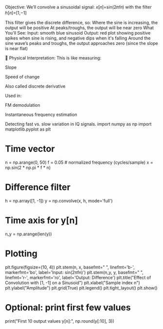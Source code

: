 
Objective:
We’ll convolve a sinusoidal signal:
𝑥[𝑛]=sin⁡(2𝜋𝑓𝑛)
with the filter 
ℎ[𝑛]=[1,−1]

This filter gives the discrete difference, so:
Where the sine is increasing, the output will be positive
At peaks/troughs, the output will be near zero
What You'll See:
Input: smooth blue sinusoid
Output: red plot showing positive spikes when sine is rising, and negative dips when it's falling
Around the sine wave’s peaks and troughs, the output approaches zero (since the slope is near flat)

🧠 Physical Interpretation:
This is like measuring:

Slope

Speed of change

Also called discrete derivative

Used in:

FM demodulation

Instantaneous frequency estimation

Detecting fast vs. slow variation in IQ signals.
import numpy as np
import matplotlib.pyplot as plt

# Time vector
n = np.arange(0, 50)
f = 0.05  # normalized frequency (cycles/sample)
x = np.sin(2 * np.pi * f * n)

# Difference filter
h = np.array([1, -1])
y = np.convolve(x, h, mode='full')

# Time axis for y[n]
n_y = np.arange(len(y))

# Plotting
plt.figure(figsize=(10, 4))
plt.stem(n, x, basefmt=" ", linefmt='b-', markerfmt='bo', label='Input: sin(2πfn)')
plt.stem(n_y, y, basefmt=" ", linefmt='r-', markerfmt='ro', label='Output: Difference')
plt.title("Effect of Convolution with [1, -1] on a Sinusoid")
plt.xlabel("Sample index n")
plt.ylabel("Amplitude")
plt.grid(True)
plt.legend()
plt.tight_layout()
plt.show()

# Optional: print first few values
print("First 10 output values y[n]:", np.round(y[:10], 3))
